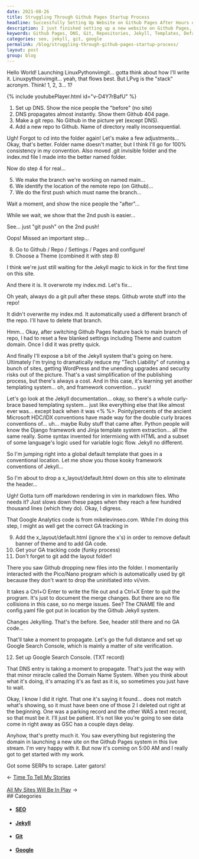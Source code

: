 ```yaml
---
date: 2021-08-26
title: Struggling Through Github Pages Startup Process
headline: Successfully Setting Up Website on Github Pages After Hours of Struggle
description: I just finished setting up a new website on Github Pages, after a long and complicated process of setting up DNS, Git repositories, Jekyll templating, and more. I'm happy with the result, but now it's time to get to work - so I'll have to wait a couple days to enjoy the fruits of my labor.
keywords: Github Pages, DNS, Git, Repositories, Jekyll, Templates, Default.html, Banner, Google Analytics, Pico/Nano, CNAME, Config.yaml, Google Search Console, TXT Record, Propagate
categories: seo, jekyll, git, google
permalink: /blog/struggling-through-github-pages-startup-process/
layout: post
group: blog
---
```



Hello World! Launching LinuxPythonvimgit... gotta think about how I'll write
it. Linuxpythonvimgit... yeah, that flows best. But LPvg is the "stack"
acronym. Think! 1, 2, 3... 1?

{% include youtubePlayer.html id="v-D4Y7rBafU" %}

1. Set up DNS. Show the nice people the "before" (no site)
2. DNS propagates almost instantly. Show them Github 404 page.
3. Make a git repo. No Github in the picture yet (except DNS).
4. Add a new repo to Github. Name of directory really inconsequential.

Ugh! Forgot to cd into the folder again! Let's make a few adjustments...
Okay, that's better. Folder name doesn't matter, but I think I'll go for 100%
consistency in my convention. Also moved .git invisible folder and the index.md
file I made into the better named folder.

Now do step 4 for real...

5. We make the branch we're working on named main...
6. We identify the location of the remote repo (on Github)...
7. We do the first push which must name the branch...

Wait a moment, and show the nice people the "after"...

While we wait, we show that the 2nd push is easier...

See... just "git push" on the 2nd push!

Oops! Missed an important step...

8. Go to Github / Repo / Settings / Pages and configure!
9. Choose a Theme (combined it with step 8)

I think we're just still waiting for the Jekyll magic to kick in for the first
time on this site.

And there it is. It overwrote my index.md. Let's fix...

Oh yeah, always do a git pull after these steps. Github wrote stuff into the
repo!

It didn't overwrite my index.md. It automatically used a different branch of
the repo. I'll have to delete that branch.

Hmm... Okay, after switching Github Pages feature back to main branch of repo,
I had to reset a few blanked settings including Theme and custom domain. Once I
did it was pretty quick.

And finally I'll expose a bit of the Jekyll system that's going on here.
Ultimately I'm trying to dramatically reduce my "Tech Liability" of running a
bunch of sites, getting WordPress and the unending upgrades and security risks
out of the picture. That's a vast simplification of the publishing process, but
there's always a cost. And in this case, it's learning yet another templating
system... oh, and framework convention... yuck!

Let's go look at the Jekyll documentation... okay, so there's a whole
curly-brace based templating system... just like everything else that like
almost ever was... except back when it was <% %>. Pointy/percents of the
ancient Microsoft HDC/IDX conventions have made way for the double curly braces
conventions of... uh... maybe Ruby stuff that came after. Python people will
know the Django framework and Jinja template system extraction... all the same
really. Some syntax invented for intermixing with HTML and a subset of some
language's logic used for variable logic flow. Jekyll no different.

So I'm jumping right into a global default template that goes in a conventional
location. Let me show you those kooky framework conventions of Jekyll...

So I'm about to drop a x_layout/default.html down on this site to eliminate the
header...

Ugh! Gotta turn off markdown rendering in vim in markdown files. Who needs it?
Just slows down these pages when they reach a few hundred thousand lines (which
they do). Okay, I digress.

That Google Analytics code is from mikelevinseo.com. While I'm doing this step,
I might as well get the correct GA tracking in

9. Add the x_layout/default.html (ignore the x's) in order to remove default
banner of theme and to add GA code.
10. Get your GA tracking code (funky process)
11. Don't forget to git add the layout folder!

There you saw Github dropping new files into the folder. I momentarily
interacted with the Pico/Nano program which is automatically used by git
because they don't want to drop the uninitiated into vi/vim.

It takes a Ctrl+O Enter to write the file out and a Ctrl+X Enter to quit the
program. It's just to document the merge changes. But there are no file
collisions in this case, so no merge issues. See? The CNAME file and
config.yaml file got put in location by the Github Jekyll system.

Changes Jekylling. That's the before. See, header still there and no GA code...

That'll take a moment to propagate. Let's go the full distance and set up
Google Search Console, which is mainly a matter of site verification.

12. Set up Google Search Console. (TXT record)

That DNS entry is taking a moment to propagate. That's just the way with that
minor miracle called the Domain Name System. When you think about what it's
doing, it's amazing it's as fast as it is, so sometimes you just have to wait.

Okay, I know I did it right. That one it's saying it found... does not match
what's showing, so it must have been one of those 2 I deleted out right at the
beginning. One was a parking record and the other WAS a text record, so that
must be it. I'll just be patient. It's not like you're going to see data come
in right away as GSC has a couple days delay.

Anyhow, that's pretty much it. You saw everything but registering the domain in
launching a new site on the Github Pages system in this live stream. I'm very
happy with it. But now it's coming on 5:00 AM and I really got to get started
with my work.

Got some SERPs to scrape. Later gators!


<div class="arrow-links"><div class="post-nav-prev"><span class="arrow">&larr;&nbsp;</span><a href="/blog/time-to-tell-my-stories/">Time To Tell My Stories</a></div> &nbsp; <div class="post-nav-next"><a href="/blog/all-my-sites-will-be-in-play/">All My Sites Will Be In Play</a><span class="arrow">&nbsp;&rarr;</span></div></div>
## Categories

<ul>
<li><h4><a href='/seo/'>SEO</a></h4></li>
<li><h4><a href='/jekyll/'>Jekyll</a></h4></li>
<li><h4><a href='/git/'>Git</a></h4></li>
<li><h4><a href='/google/'>Google</a></h4></li></ul>